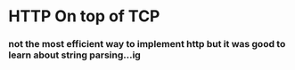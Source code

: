 # HTTP On top of TCP

### not the most efficient way to implement http but it was good to learn about string parsing...ig 